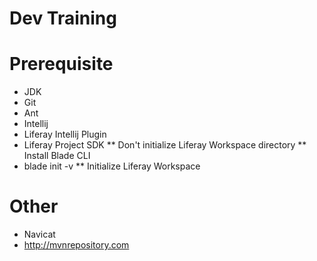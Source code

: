 # Dev Training

# Prerequisite

* JDK
* Git
* Ant
* Intellij
* Liferay Intellij Plugin
* Liferay Project SDK
** Don't initialize Liferay Workspace directory
** Install Blade CLI
* blade init -v
** Initialize Liferay Workspace

# Other
* Navicat
* http://mvnrepository.com
